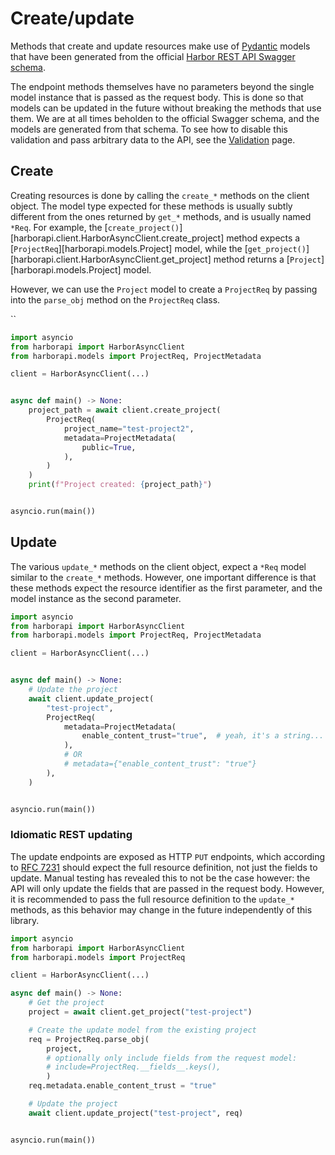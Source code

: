 # Create/update

Methods that create and update resources make use of [Pydantic](https://docs.pydantic.dev/) models that have been generated from the official [Harbor REST API Swagger schema](https://github.com/goharbor/harbor/blob/main/api/v2.0/swagger.yaml).

The endpoint methods themselves have no parameters beyond the single model instance that is passed as the request body. This is done so that models can be updated in the future without breaking the methods that use them. We are at all times beholden to the official Swagger schema, and the models are generated from that schema. To see how to disable this validation and pass arbitrary data to the API, see the [Validation](./validation.md/#validation) page.

## Create

Creating resources is done by calling the `create_*` methods on the client object. The model type expected for these methods is usually subtly different from the ones returned by `get_*` methods, and is usually named `*Req`. For example, the [`create_project()`][harborapi.client.HarborAsyncClient.create_project] method expects a [`ProjectReq`][harborapi.models.Project] model, while the [`get_project()`][harborapi.client.HarborAsyncClient.get_project] method returns a [`Project`][harborapi.models.Project] model.

However, we can use the `Project` model to create a `ProjectReq` by passing into the `parse_obj` method on the `ProjectReq` class.

``

```python
import asyncio
from harborapi import HarborAsyncClient
from harborapi.models import ProjectReq, ProjectMetadata

client = HarborAsyncClient(...)


async def main() -> None:
    project_path = await client.create_project(
        ProjectReq(
            project_name="test-project2",
            metadata=ProjectMetadata(
                public=True,
            ),
        )
    )
    print(f"Project created: {project_path}")


asyncio.run(main())
```

## Update

The various `update_*` methods on the client object, expect a `*Req` model similar to the `create_*` methods. However, one important difference is that these methods expect the resource identifier as the first parameter, and the model instance as the second parameter.


```py
import asyncio
from harborapi import HarborAsyncClient
from harborapi.models import ProjectReq, ProjectMetadata

client = HarborAsyncClient(...)


async def main() -> None:
    # Update the project
    await client.update_project(
        "test-project",
        ProjectReq(
            metadata=ProjectMetadata(
                enable_content_trust="true",  # yeah, it's a string...
            ),
            # OR
            # metadata={"enable_content_trust": "true"}
        ),
    )


asyncio.run(main())

```


### Idiomatic REST updating

The update endpoints are exposed as HTTP `PUT` endpoints, which according to [RFC 7231](https://datatracker.ietf.org/doc/html/rfc7231#section-4.3.4) should expect the full resource definition, not just the fields to update. Manual testing has revealed this to not be the case however: the API will only update the fields that are passed in the request body. However, it is recommended to pass the full resource definition to the `update_*` methods, as this behavior may change in the future independently of this library.

```py
import asyncio
from harborapi import HarborAsyncClient
from harborapi.models import ProjectReq

client = HarborAsyncClient(...)

async def main() -> None:
    # Get the project
    project = await client.get_project("test-project")

    # Create the update model from the existing project
    req = ProjectReq.parse_obj(
        project,
        # optionally only include fields from the request model:
        # include=ProjectReq.__fields__.keys(),
        )
    req.metadata.enable_content_trust = "true"

    # Update the project
    await client.update_project("test-project", req)


asyncio.run(main())
```
